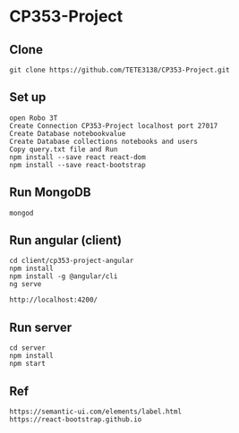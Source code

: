 # CP353-Project
## Clone
```
git clone https://github.com/TETE3138/CP353-Project.git
```

## Set up
```
open Robo 3T
Create Connection CP353-Project localhost port 27017
Create Database notebookvalue
Create Database collections notebooks and users
Copy query.txt file and Run
npm install --save react react-dom
npm install --save react-bootstrap
```
## Run MongoDB
```
mongod
```

## Run angular (client)
```
cd client/cp353-project-angular
npm install
npm install -g @angular/cli
ng serve
```
```
http://localhost:4200/
```

## Run server
```
cd server
npm install
npm start
```

## Ref
```
https://semantic-ui.com/elements/label.html
https://react-bootstrap.github.io
```
